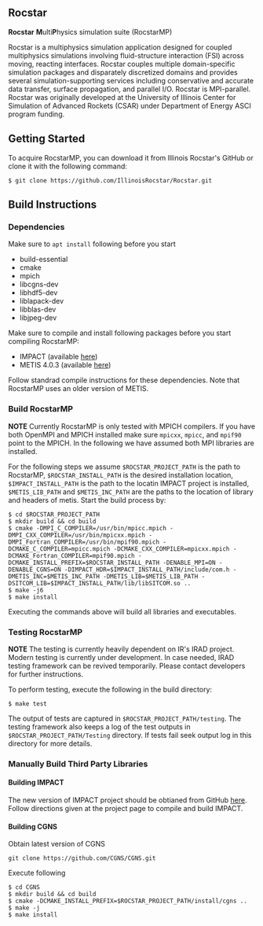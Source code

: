Rocstar
-----

**Rocstar** **M**ulti**P**hysics simulation suite (RocstarMP)

Rocstar is a multiphysics simulation application designed for coupled multiphysics simulations involving fluid-structure interaction (FSI) across moving, reacting interfaces. Rocstar couples multiple domain-specific simulation packages and disparately discretized domains and provides several simulation-supporting services including conservative and accurate data transfer, surface propagation, and parallel I/O. Rocstar is MPI-parallel. Rocstar was originally developed at the University of Illinois Center for Simulation of Advanced Rockets (CSAR) under Department of Energy ASCI program funding.


## Getting Started ##
To acquire RocstarMP, you can download it from Illinois Rocstar's GitHub
or clone it with the following command:
```
$ git clone https://github.com/IllinoisRocstar/Rocstar.git
```
## Build Instructions ##
### Dependencies ###
Make sure to `apt install` following before you start

* build-essential
* cmake
* mpich
* libcgns-dev
* libhdf5-dev
* liblapack-dev
* libblas-dev
* libjpeg-dev

Make sure to compile and install following packages before you start compiling RocstarMP:

* IMPACT (available [here](https://github.com/IllinoisRocstar/IMPACT))
* METIS 4.0.3 (available [here](http://glaros.dtc.umn.edu/gkhome/fsroot/sw/metis/OLD))

Follow standrad compile instructions for these dependencies. Note that RocstarMP uses an older version of METIS.

### Build RocstarMP ###
**NOTE** Currently RocstarMP is only tested with MPICH compilers. If you have both OpenMPI and MPICH installed make sure `mpicxx`, `mpicc`, and `mpif90` point to the MPICH. In the following we have assumed both MPI libraries are installed.

For the following steps we assume `$ROCSTAR_PROJECT_PATH` is the path to RocstarMP, `$ROCSTAR_INSTALL_PATH` is the desired installation location, `$IMPACT_INSTALL_PATH` is the path to the locatin IMPACT project is installed, `$METIS_LIB_PATH` and `$METIS_INC_PATH` are the paths to the location of library and headers of metis.
Start the build process by:

```
$ cd $ROCSTAR_PROJECT_PATH
$ mkdir build && cd build
$ cmake -DMPI_C_COMPILER=/usr/bin/mpicc.mpich -DMPI_CXX_COMPILER=/usr/bin/mpicxx.mpich -DMPI_Fortran_COMPILER=/usr/bin/mpif90.mpich -DCMAKE_C_COMPILER=mpicc.mpich -DCMAKE_CXX_COMPILER=mpicxx.mpich -DCMAKE_Fortran_COMPILER=mpif90.mpich -DCMAKE_INSTALL_PREFIX=$ROCSTAR_INSTALL_PATH -DENABLE_MPI=ON -DENABLE_CGNS=ON -DIMPACT_HDR=$IMPACT_INSTALL_PATH/include/com.h -DMETIS_INC=$METIS_INC_PATH -DMETIS_LIB=$METIS_LIB_PATH -DSITCOM_LIB=$IMPACT_INSTALL_PATH/lib/libSITCOM.so .. 
$ make -j6
$ make install
```
Executing the commands above will build all libraries and executables.

### Testing RocstarMP ###
**NOTE** The testing is currently heavily dependent on IR's IRAD project. Modern testing is currently under development. In case needed, IRAD testing framework can be revived temporarily. Please contact developers for further instructions.

To perform testing, execute the following in the build directory:
```
$ make test
```
The output of tests are captured in `$ROCSTAR_PROJECT_PATH/testing`. The testing framework also keeps a log of the test outputs in `$ROCSTAR_PROJECT_PATH/Testing` directory. If tests fail seek output log in this directory for more details.

### Manually Build Third Party Libraries ###

#### Building IMPACT ####
The new version of IMPACT project should be obtianed from GitHub [here](https://github.com/IllinoisRocstar/IMPACT).
Follow directions given at the project page to compile and build IMPACT.

#### Building CGNS ####
Obtain latest version of CGNS
```
git clone https://github.com/CGNS/CGNS.git
```
Execute following
```
$ cd CGNS
$ mkdir build && cd build
$ cmake -DCMAKE_INSTALL_PREFIX=$ROCSTAR_PROJECT_PATH/install/cgns ..
$ make -j
$ make install
```



